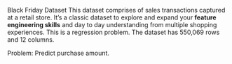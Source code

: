 Black Friday Dataset
This dataset comprises of sales transactions captured at a retail store. It’s a classic dataset to explore and expand your <b>feature engineering skills</b> and day to day understanding from multiple shopping experiences. This is a regression problem. The dataset has 550,069 rows and 12 columns.

Problem: Predict purchase amount.

